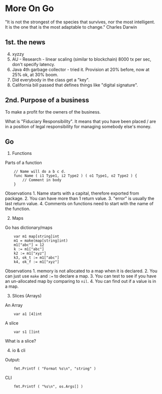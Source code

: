 More On Go
====================

"It is not the strongest of the species that survives, nor the most intelligent.
It is the one that is the most adaptable to change."
	Charles Darwin


1st. the news
-----------------

4. xyzzy
1. AU - Research - linear scaling (similar to blockchain) 8000 tx per sec, don't specify latency.
2. Java 4th garbage collector - tried it.  Provision at 20% before, now at 25% ok, at 30% boom.
3. Did everybody in the class get a "key".
4. California bill passed that defines things like "digital signature".



2nd. Purpose of a business
-------------------------

To make a profit for the owners of the business.

What is "Fiduciary Responsibility".  It means that you have been placed / are in a
position of legal responsibility for managing somebody else's money.



Go
-----------------

1. Functions

Parts of a function

```
	// Name will do a b c d.
	func Name ( i1 Type1, i2 Type2 ) ( o1 Type1, o2 Type2 ) {
		// Comment in body
	}
```

Observations
	1. Name starts with a capital, therefore exported from package.
	2. You can have more than 1 return value.
	3. "error" is usually the last return value.
	4. Comments on functions need to start with the name of the function.


2. Maps

Go has dictionary/maps

```
	var m1 map[string]int
	m1 = make(map[string]int)
	m1["abc"] = 12
	k := m1["abc"]
	k2 := m1["xyz"]
	k3, ok_t := m1["abc"]
	k4, ok_f := m1["xyz"]
```

Observations
	1. memory is not allocated to a map when it is declared.
	2. You can just use `make` and `:=` to declare a map.
	3. You can test to see if you have an un-allocated map by comparing to `nil`.
	4. You can find out if a value is in a map.

3. Slices (Arrays)

An Array

```
	var a1 [4]int
```

A slice

```
	var s1 []int
```

What is a slice?


4. io & cli

Output:

```
	fmt.Printf ( "Format %s\n", "string" )
```

CLI

```
	fmt.Printf ( "%s\n", os.Args[] )
```



